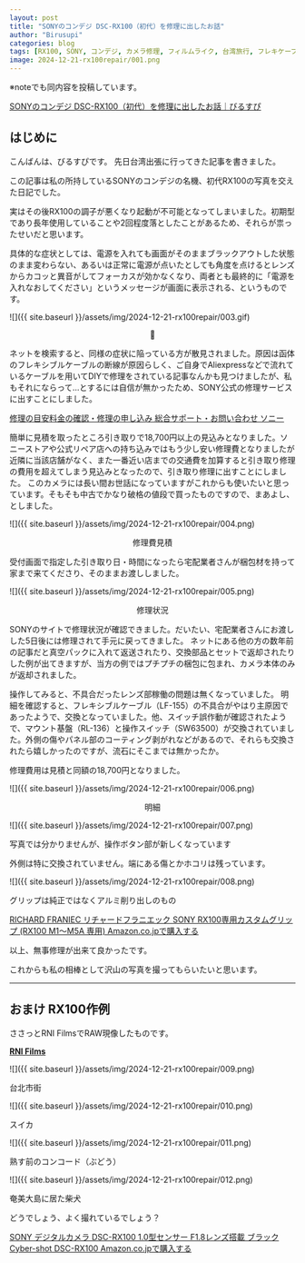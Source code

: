 ```yaml
---
layout: post
title: "SONYのコンデジ DSC-RX100（初代）を修理に出したお話"
author: "Birusupi"
categories: blog
tags: [RX100, SONY, コンデジ, カメラ修理, フィルムライク, 台湾旅行, フレキケーブル, ガジェット, 作例紹介, 写真日記]
image: 2024-12-21-rx100repair/001.png
---
```

※noteでも同内容を投稿しています。

[SONYのコンデジ DSC-RX100（初代）を修理に出したお話｜びるすぴ](https://note.com/vonflume/n/n902cd372b1fc)

## はじめに

こんばんは、びるすぴです。
先日台湾出張に行ってきた記事を書きました。

この記事は私の所持しているSONYのコンデジの名機、初代RX100の写真を交えた日記でした。

実はその後RX100の調子が悪くなり起動が不可能となってしまいました。初期型であり長年使用していることや2回程度落としたことがあるため、それらが祟ったせいだと思います。

具体的な症状としては、電源を入れても画面がそのままブラックアウトした状態のまま変わらない、あるいは正常に電源が点いたとしても角度を点けるとレンズからカコッと異音がしてフォーカスが効かなくなり、両者とも最終的に「電源を入れなおしてください」というメッセージが画面に表示される、というものです。

![]({{ site.baseurl }}/assets/img/2024-12-21-rx100repair/003.gif)
<div style="text-align: center;">🥺</div>

ネットを検索すると、同様の症状に陥っている方が散見されました。原因は函体のフレキシブルケーブルの断線が原因らしく、ご自身でAliexpressなどで流れているケーブルを用いてDIYで修理をされている記事なんかも見つけましたが、私もそれにならって…とするには自信が無かったため、SONY公式の修理サービスに出すことにしました。

[修理の目安料金の確認・修理の申し込み 総合サポート・お問い合わせ ソニー](https://www.sony.jp/support/repair/repair_price_online.html)

簡単に見積を取ったところ引き取りで18,700円以上の見込みとなりました。ソニーストアや公式リペア店への持ち込みではもう少し安い修理費となりましたが近隣に当該店舗がなく、また一番近い店までの交通費を加算すると引き取り修理の費用を超えてしまう見込みとなったので、引き取り修理に出すことにしました。
このカメラには長い間お世話になっていますがこれからも使いたいと思っています。そもそも中古でかなり破格の値段で買ったものですので、まあよし、としました。

![]({{ site.baseurl }}/assets/img/2024-12-21-rx100repair/004.png)
<div style="text-align: center;">修理費見積</div>


受付画面で指定した引き取り日・時間になったら宅配業者さんが梱包材を持って家まで来てくださり、そのままお渡ししました。

![]({{ site.baseurl }}/assets/img/2024-12-21-rx100repair/005.png)
<div style="text-align: center;">修理状況</div>

SONYのサイトで修理状況が確認できました。だいたい、宅配業者さんにお渡しした5日後には修理されて手元に戻ってきました。
ネットにある他の方の数年前の記事だと真空パックに入れて返送されたり、交換部品とセットで返却されたりした例が出てきますが、当方の例ではプチプチの梱包に包まれ、カメラ本体のみが返却されました。

操作してみると、不具合だったレンズ部稼働の問題は無くなっていました。
明細を確認すると、フレキシブルケーブル（LF-155）の不具合がやはり主原因であったようで、交換となっていました。他、スイッチ誤作動が確認されたようで、マウント基盤（RL-136）と操作スイッチ（SW63500）が交換されていました。外側の傷やパネル部のコーティング剥がれなどがあるので、それらも交換されたら嬉しかったのですが、流石にそこまでは無かったか。

修理費用は見積と同額の18,700円となりました。

![]({{ site.baseurl }}/assets/img/2024-12-21-rx100repair/006.png)
<div style="text-align: center;">明細</div>

![]({{ site.baseurl }}/assets/img/2024-12-21-rx100repair/007.png)

写真では分かりませんが、操作ボタン部が新しくなっています

外側は特に交換されていません。端にある傷とかホコリは残っています。

![]({{ site.baseurl }}/assets/img/2024-12-21-rx100repair/008.png)

グリップは純正ではなくアルミ削り出しのもの

[RICHARD FRANIEC リチャードフラニエック SONY RX100専用カスタムグリップ (RX100 M1～M5A 専用) Amazon.co.jpで購入する](https://amzn.to/4fz7Dam)

以上、無事修理が出来て良かったです。

これからも私の相棒として沢山の写真を撮ってもらいたいと思います。

--- 
## おまけ RX100作例

ささっとRNI FilmsでRAW現像したものです。

[**RNI Films**](https://mobile.reallyniceimages.com/)

![]({{ site.baseurl }}/assets/img/2024-12-21-rx100repair/009.png)

台北市街

![]({{ site.baseurl }}/assets/img/2024-12-21-rx100repair/010.png)

スイカ

![]({{ site.baseurl }}/assets/img/2024-12-21-rx100repair/011.png)

熟す前のコンコード（ぶどう）

![]({{ site.baseurl }}/assets/img/2024-12-21-rx100repair/012.png)

奄美大島に居た柴犬

どうでしょう、よく撮れているでしょう？

[SONY デジタルカメラ DSC-RX100 1.0型センサー F1.8レンズ搭載 ブラック Cyber-shot DSC-RX100 Amazon.co.jpで購入する](https://amzn.to/4fjsq1E)